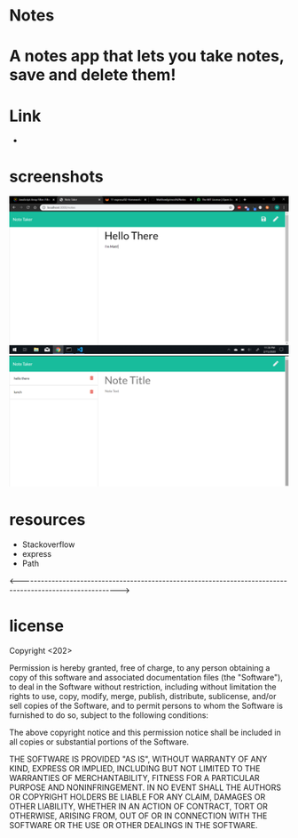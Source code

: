 # Notes

# A notes app that lets you take notes, save and delete them!

# Link
* 

# screenshots

![screenshot](https://github.com/Matthewlgrimes94/Notes/blob/master/Develop/public/assets/screenshots/Screenshot%20(34).png)
![screenshot](https://github.com/Matthewlgrimes94/Notes/blob/master/Develop/public/assets/screenshots/Screenshot%20(35).png)

# resources

* Stackoverflow
* express
* Path

<---------------------------------------------------------------------------------------------------------->

# license

Copyright <202> <Matthew Grimes>

Permission is hereby granted, free of charge, to any person obtaining a copy of this software and associated documentation files (the "Software"), to deal in the Software without restriction, including without limitation the rights to use, copy, modify, merge, publish, distribute, sublicense, and/or sell copies of the Software, and to permit persons to whom the Software is furnished to do so, subject to the following conditions:

The above copyright notice and this permission notice shall be included in all copies or substantial portions of the Software.

THE SOFTWARE IS PROVIDED "AS IS", WITHOUT WARRANTY OF ANY KIND, EXPRESS OR IMPLIED, INCLUDING BUT NOT LIMITED TO THE WARRANTIES OF MERCHANTABILITY, FITNESS FOR A PARTICULAR PURPOSE AND NONINFRINGEMENT. IN NO EVENT SHALL THE AUTHORS OR COPYRIGHT HOLDERS BE LIABLE FOR ANY CLAIM, DAMAGES OR OTHER LIABILITY, WHETHER IN AN ACTION OF CONTRACT, TORT OR OTHERWISE, ARISING FROM, OUT OF OR IN CONNECTION WITH THE SOFTWARE OR THE USE OR OTHER DEALINGS IN THE SOFTWARE.
